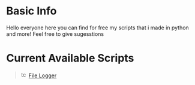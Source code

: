 # Basic Info

Hello everyone here you can find for free my scripts that i made in python and more! Feel free to give sugesstions

# Current Available Scripts

> <img src="https://cdn.discordapp.com/attachments/1174656852596903976/1174656875153866762/Bez_nazwy-1.png?ex=65686377&is=6555ee77&hm=fb9c06a56d067121eec3ba767c715cd1f13bb0b1167df48b6974caa08b3eef5a" width="16" height="16" alt="tcp"> [File Logger](https://github.com/MatixAndr09/My-Scripts/blob/main/File%20Logger/FileLogger.py)

